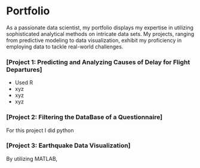 # Portfolio 
As a passionate data scientist, my portfolio displays my expertise in utilizing sophisticated analytical methods on intricate data sets. My projects, ranging from predictive modeling to data visualization, exhibit my proficiency in employing data to tackle real-world challenges.

### [Project 1: Predicting and Analyzing Causes of Delay for Flight Departures] 
* Used R 
* xyz
* xyz
* xyz

### [Project 2: Filtering the DataBase of a Questionnaire]
For this project I did python

### [Project 3: Earthquake Data Visualization] 
By utilizing MATLAB, 
